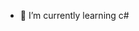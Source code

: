 - 🌱 I’m currently learning c# 


<!---
nightman1982/nightman1982 is a ✨ special ✨ repository because its `README.md` (this file) appears on your GitHub profile.
You can click the Preview link to take a look at your changes.
--->
